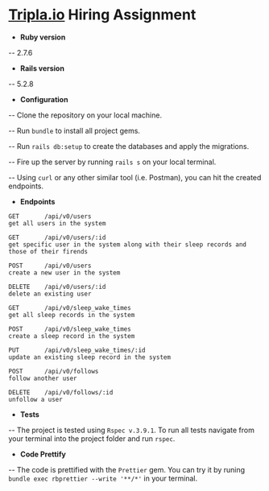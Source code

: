# [Tripla.io](https://en.tripla.io/) Hiring Assignment

- **Ruby version**

-- 2.7.6

- **Rails version**

-- 5.2.8

- **Configuration**

-- Clone the repository on your local machine.

-- Run `bundle` to install all project gems.

-- Run `rails db:setup` to create the databases and apply the migrations.

-- Fire up the server by running `rails s` on your local terminal.

-- Using `curl` or any other similar tool (i.e. Postman), you can hit the created endpoints.

- **Endpoints**
```
GET       /api/v0/users
get all users in the system

GET       /api/v0/users/:id
get specific user in the system along with their sleep records and those of their firends

POST      /api/v0/users
create a new user in the system

DELETE    /api/v0/users/:id
delete an existing user
```

```
GET       /api/v0/sleep_wake_times
get all sleep records in the system

POST      /api/v0/sleep_wake_times
create a sleep record in the system

PUT       /api/v0/sleep_wake_times/:id
update an existing sleep record in the system
```

```
POST      /api/v0/follows
follow another user

DELETE    /api/v0/follows/:id
unfollow a user
```

- **Tests**

-- The project is tested using `Rspec v.3.9.1`. To run all tests navigate from your terminal into the project folder and run `rspec`.

- **Code Prettify**

-- The code is prettified with the `Prettier` gem. You can try it by runing `bundle exec rbprettier --write '**/*'` in your terminal.
